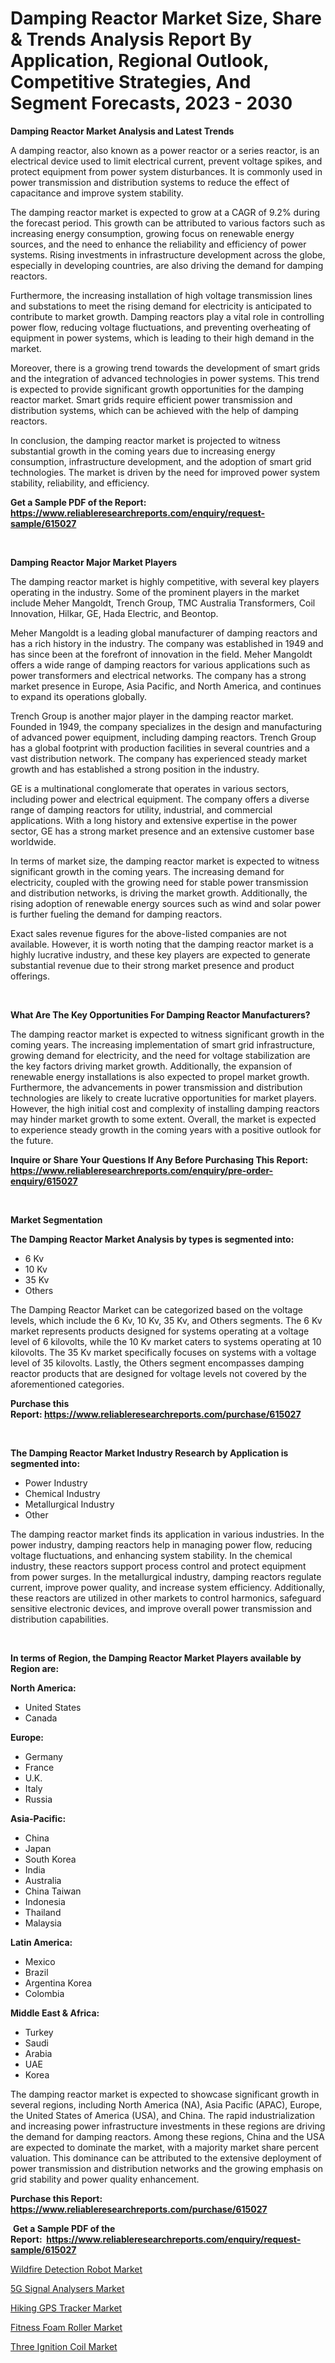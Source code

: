 <p><h1>Damping Reactor Market Size, Share & Trends Analysis Report By Application, Regional Outlook, Competitive Strategies, And Segment Forecasts, 2023 - 2030</h1></p><p><strong>Damping Reactor Market Analysis and Latest Trends</strong></p>
<p><p>A damping reactor, also known as a power reactor or a series reactor, is an electrical device used to limit electrical current, prevent voltage spikes, and protect equipment from power system disturbances. It is commonly used in power transmission and distribution systems to reduce the effect of capacitance and improve system stability.</p><p>The damping reactor market is expected to grow at a CAGR of 9.2% during the forecast period. This growth can be attributed to various factors such as increasing energy consumption, growing focus on renewable energy sources, and the need to enhance the reliability and efficiency of power systems. Rising investments in infrastructure development across the globe, especially in developing countries, are also driving the demand for damping reactors.</p><p>Furthermore, the increasing installation of high voltage transmission lines and substations to meet the rising demand for electricity is anticipated to contribute to market growth. Damping reactors play a vital role in controlling power flow, reducing voltage fluctuations, and preventing overheating of equipment in power systems, which is leading to their high demand in the market.</p><p>Moreover, there is a growing trend towards the development of smart grids and the integration of advanced technologies in power systems. This trend is expected to provide significant growth opportunities for the damping reactor market. Smart grids require efficient power transmission and distribution systems, which can be achieved with the help of damping reactors.</p><p>In conclusion, the damping reactor market is projected to witness substantial growth in the coming years due to increasing energy consumption, infrastructure development, and the adoption of smart grid technologies. The market is driven by the need for improved power system stability, reliability, and efficiency.</p></p>
<p><strong>Get a Sample PDF of the Report:&nbsp; <a href="https://www.reliableresearchreports.com/enquiry/request-sample/615027">https://www.reliableresearchreports.com/enquiry/request-sample/615027</a></strong></p>
<p>&nbsp;</p>
<p><strong>Damping Reactor Major Market Players</strong></p>
<p><p>The damping reactor market is highly competitive, with several key players operating in the industry. Some of the prominent players in the market include Meher Mangoldt, Trench Group, TMC Australia Transformers, Coil Innovation, Hilkar, GE, Hada Electric, and Beontop.</p><p>Meher Mangoldt is a leading global manufacturer of damping reactors and has a rich history in the industry. The company was established in 1949 and has since been at the forefront of innovation in the field. Meher Mangoldt offers a wide range of damping reactors for various applications such as power transformers and electrical networks. The company has a strong market presence in Europe, Asia Pacific, and North America, and continues to expand its operations globally.</p><p>Trench Group is another major player in the damping reactor market. Founded in 1949, the company specializes in the design and manufacturing of advanced power equipment, including damping reactors. Trench Group has a global footprint with production facilities in several countries and a vast distribution network. The company has experienced steady market growth and has established a strong position in the industry.</p><p>GE is a multinational conglomerate that operates in various sectors, including power and electrical equipment. The company offers a diverse range of damping reactors for utility, industrial, and commercial applications. With a long history and extensive expertise in the power sector, GE has a strong market presence and an extensive customer base worldwide.</p><p>In terms of market size, the damping reactor market is expected to witness significant growth in the coming years. The increasing demand for electricity, coupled with the growing need for stable power transmission and distribution networks, is driving the market growth. Additionally, the rising adoption of renewable energy sources such as wind and solar power is further fueling the demand for damping reactors.</p><p>Exact sales revenue figures for the above-listed companies are not available. However, it is worth noting that the damping reactor market is a highly lucrative industry, and these key players are expected to generate substantial revenue due to their strong market presence and product offerings.</p></p>
<p>&nbsp;</p>
<p><strong>What Are The Key Opportunities For Damping Reactor Manufacturers?</strong></p>
<p><p>The damping reactor market is expected to witness significant growth in the coming years. The increasing implementation of smart grid infrastructure, growing demand for electricity, and the need for voltage stabilization are the key factors driving market growth. Additionally, the expansion of renewable energy installations is also expected to propel market growth. Furthermore, the advancements in power transmission and distribution technologies are likely to create lucrative opportunities for market players. However, the high initial cost and complexity of installing damping reactors may hinder market growth to some extent. Overall, the market is expected to experience steady growth in the coming years with a positive outlook for the future.</p></p>
<p><strong>Inquire or Share Your Questions If Any Before Purchasing This Report: <a href="https://www.reliableresearchreports.com/enquiry/pre-order-enquiry/615027">https://www.reliableresearchreports.com/enquiry/pre-order-enquiry/615027</a></strong></p>
<p>&nbsp;</p>
<p><strong>Market Segmentation</strong></p>
<p><strong>The Damping Reactor Market Analysis by types is segmented into:</strong></p>
<p><ul><li>6 Kv</li><li>10 Kv</li><li>35 Kv</li><li>Others</li></ul></p>
<p><p>The Damping Reactor Market can be categorized based on the voltage levels, which include the 6 Kv, 10 Kv, 35 Kv, and Others segments. The 6 Kv market represents products designed for systems operating at a voltage level of 6 kilovolts, while the 10 Kv market caters to systems operating at 10 kilovolts. The 35 Kv market specifically focuses on systems with a voltage level of 35 kilovolts. Lastly, the Others segment encompasses damping reactor products that are designed for voltage levels not covered by the aforementioned categories.</p></p>
<p><strong>Purchase this Report:&nbsp;<a href="https://www.reliableresearchreports.com/purchase/615027">https://www.reliableresearchreports.com/purchase/615027</a></strong></p>
<p>&nbsp;</p>
<p><strong>The Damping Reactor Market Industry Research by Application is segmented into:</strong></p>
<p><ul><li>Power Industry</li><li>Chemical Industry</li><li>Metallurgical Industry</li><li>Other</li></ul></p>
<p><p>The damping reactor market finds its application in various industries. In the power industry, damping reactors help in managing power flow, reducing voltage fluctuations, and enhancing system stability. In the chemical industry, these reactors support process control and protect equipment from power surges. In the metallurgical industry, damping reactors regulate current, improve power quality, and increase system efficiency. Additionally, these reactors are utilized in other markets to control harmonics, safeguard sensitive electronic devices, and improve overall power transmission and distribution capabilities.</p></p>
<p>&nbsp;</p>
<p><strong>In terms of Region, the Damping Reactor Market Players available by Region are:</strong></p>
<p>
    <p> <strong> North America: </strong>
        <ul>
            <li>United States</li>
            <li>Canada</li>
        </ul>
        </p> 
    <p> <strong> Europe: </strong>
        <ul>
            <li>Germany</li>
            <li>France</li>
            <li>U.K.</li>
            <li>Italy</li>
            <li>Russia</li>
        </ul>
        </p> 
    <p> <strong> Asia-Pacific: </strong>
        <ul>
            <li>China</li>
            <li>Japan</li>
            <li>South Korea</li>
            <li>India</li>
            <li>Australia</li>
            <li>China Taiwan</li>
            <li>Indonesia</li>
            <li>Thailand</li>
            <li>Malaysia</li>
        </ul>
        </p> 
    <p> <strong> Latin America: </strong>
        <ul>
            <li>Mexico</li>
            <li>Brazil</li>
            <li>Argentina Korea</li>
            <li>Colombia</li>
        </ul>
        </p> 
    <p> <strong> Middle East & Africa: </strong>
        <ul>
            <li>Turkey</li>
            <li>Saudi</li>
            <li>Arabia</li>
            <li>UAE</li>
            <li>Korea</li>
        </ul>
    </p>
    </p>
<p><p>The damping reactor market is expected to showcase significant growth in several regions, including North America (NA), Asia Pacific (APAC), Europe, the United States of America (USA), and China. The rapid industrialization and increasing power infrastructure investments in these regions are driving the demand for damping reactors. Among these regions, China and the USA are expected to dominate the market, with a majority market share percent valuation. This dominance can be attributed to the extensive deployment of power transmission and distribution networks and the growing emphasis on grid stability and power quality enhancement.</p></p>
<p><strong>Purchase this Report: <a href="https://www.reliableresearchreports.com/purchase/615027">https://www.reliableresearchreports.com/purchase/615027</a></strong></p>
<p>&nbsp;<strong>Get a Sample PDF of the Report:&nbsp;&nbsp;<a href="https://www.reliableresearchreports.com/enquiry/request-sample/615027">https://www.reliableresearchreports.com/enquiry/request-sample/615027</a></strong></p>
<p><strong></strong></p>
<p><p><a href="https://www.linkedin.com/pulse/wildfire-detection-robot-market-insights-players-forecast/">Wildfire Detection Robot Market</a></p><p><a href="https://github.com/vimar16th/Market-Research-Report-List-1/blob/main/5g-signal-analysers-market.md">5G Signal Analysers Market</a></p><p><a href="https://medium.com/@wadeodinnn745/hiking-gps-tracker-market-size-growth-forecast-2023-2030-d7fbe7cb018f">Hiking GPS Tracker Market</a></p><p><a href="https://medium.com/@ziansann43365/fitness-foam-roller-market-size-growth-forecast-2023-2030-a16c6cc619ae">Fitness Foam Roller Market</a></p><p><a href="https://github.com/sofayahoo2023/Market-Research-Report-List-1/blob/main/three-ignition-coil-market.md">Three Ignition Coil Market</a></p></p>